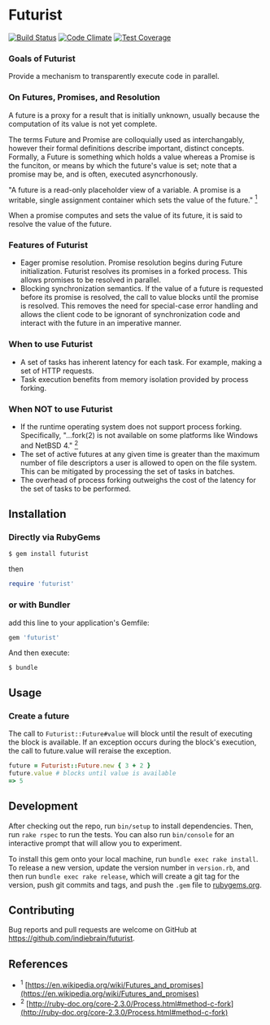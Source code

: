 # Futurist

[![Build Status](https://travis-ci.org/indiebrain/futurist.svg?branch=master)](https://travis-ci.org/indiebrain/futurist)
[![Code Climate](https://codeclimate.com/github/indiebrain/futurist/badges/gpa.svg)](https://codeclimate.com/github/indiebrain/futurist)
[![Test Coverage](https://codeclimate.com/github/indiebrain/futurist/badges/coverage.svg)](https://codeclimate.com/github/indiebrain/futurist/coverage)

### Goals of Futurist

Provide a mechanism to transparently execute code in parallel.

### On Futures, Promises, and Resolution

A future is a proxy for a result that is initially unknown, usually
because the computation of its value is not yet complete.

The terms Future and Promise are colloquially used as interchangably,
however their formal definitions describe important, distinct
concepts. Formally, a Future is something which holds a value whereas
a Promise is the funciton, or means by which the future's value is
set; note that a promise may be, and is often, executed
asyncrhonously.

"A future is a read-only placeholder view of a
variable. A promise is a writable, single assignment container which
sets the value of the future."
[<sup>1</sup>](https://en.wikipedia.org/wiki/Futures_and_promises)

When a promise computes and sets the value of its future, it is said
to resolve the value of the future.

### Features of Futurist

* Eager promise resolution. Promise resolution begins during Future
  initialization. Futurist resolves its promises in a forked
  process. This allows promises to be resolved in parallel.
* Blocking synchronization semantics. If the value of a future is
  requested before its promise is resolved, the call to value blocks
  until the promise is resolved. This removes the need for
  special-case error handling and allows the client code to be
  ignorant of synchronization code and interact with the future in an
  imperative manner.

### When to use Futurist

* A set of tasks has inherent latency for each task. For example,
  making a set of HTTP requests.
* Task execution benefits from memory isolation provided by process
  forking.

### When NOT to use Futurist

* If the runtime operating system does not support process
  forking. Specifically, "...fork(2) is not available on some
  platforms like Windows and NetBSD
  4." [<sup>2</sup>](http://ruby-doc.org/core-2.3.0/Process.html#method-c-fork)
* The set of active futures at any given time is greater than the
  maximum number of file descriptors a user is allowed to open on the
  file system. This can be mitigated by processing the set of tasks
  in batches.
* The overhead of process forking outweighs the cost of the latency
  for the set of tasks to be performed.

## Installation

### Directly via RubyGems

```shell
$ gem install futurist
```

then

```ruby
require 'futurist'
```

### or with Bundler

add this line to your application's Gemfile:

```ruby
gem 'futurist'
```

And then execute:

```shell
$ bundle
```

## Usage

### Create a future

The call to `Futurist::Future#value` will block until the result of
executing the block is available. If an exception occurs during the
block's execution, the call to future.value will reraise the
exception.

```ruby
future = Futurist::Future.new { 3 + 2 }
future.value # blocks until value is available
=> 5
```

## Development

After checking out the repo, run `bin/setup` to install
dependencies. Then, run `rake rspec` to run the tests. You can also
run `bin/console` for an interactive prompt that will allow you to
experiment.

To install this gem onto your local machine, run `bundle exec rake
install`. To release a new version, update the version number in
`version.rb`, and then run `bundle exec rake release`, which will
create a git tag for the version, push git commits and tags, and push
the `.gem` file to [rubygems.org](https://rubygems.org).

## Contributing

Bug reports and pull requests are welcome on GitHub at
https://github.com/indiebrain/futurist.

## References

* <sup>1</sup> [https://en.wikipedia.org/wiki/Futures_and_promises](https://en.wikipedia.org/wiki/Futures_and_promises)
* <sup>2</sup> [http://ruby-doc.org/core-2.3.0/Process.html#method-c-fork](http://ruby-doc.org/core-2.3.0/Process.html#method-c-fork)
